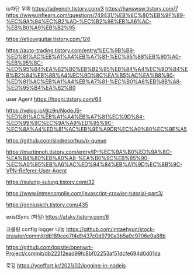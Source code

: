 ip차단 우회
https://advenoh.tistory.com/3
https://hanswsw.tistory.com/7
https://www.inflearn.com/questions/749431/%EB%8C%80%EB%9F%89-%EC%9A%94%EC%B2%AD-%EC%B2%98%EB%A6%AC-%EB%B0%A9%EB%B2%95

https://etloveguitar.tistory.com/126

https://auto-trading.tistory.com/entry/%EC%9B%B9-%ED%81%AC%EB%A1%A4%EB%A7%81-%EC%95%88%EB%90%A0-%EB%95%8C-%ED%95%B4%EA%B2%B0%EB%B2%95%EB%84%A4%EC%9D%B4%EB%B2%84%EB%8B%A4%EC%9D%8C%EA%B5%AC%EA%B8%80-%ED%81%AC%EB%A1%A4%EB%A7%81-%EC%B0%A8%EB%8B%A8-%ED%95%B4%EA%B2%B0

user Agent
https://hogni.tistory.com/64

https://velog.io/@z9n/NodeJS-%ED%81%AC%EB%A1%A4%EB%A7%81%EC%9D%84-%ED%99%9C%EC%9A%A9%ED%95%9C-%EC%8A%A4%ED%81%AC%EB%9E%A9DB%EC%A0%80%EC%9E%A5

https://github.com/sindresorhus/p-queue

https://martinnoh.tistory.com/entry/IP-%EC%9A%B0%ED%9A%8C-%EA%B4%80%EB%A0%A8-%EA%B0%9C%EB%85%90-%EC%A0%95%EB%A6%AC%ED%94%84%EB%A1%9D%EC%8B%9C-VPN-Referer-User-Agent

https://sulung-sulung.tistory.com/32

https://www.letmecompile.com/javascript-crawler-tutorial-part3/

https://geniuskch.tistory.com/435

existSync (파일)
https://atsky.tistory.com/6

크롤링 config logger 나눔
https://github.com/imtaehyun/stock-crawler/commit/db189cee7f4d9437c0d9790a3b5a9c9706e9a88b

https://github.com/topsite/openwrt-Project/commit/db22212ead99fc8bf02253af51dcfe694d0d01da

로깅
https://yceffort.kr/2021/02/logging-in-nodejs
